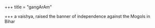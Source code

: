 +++
title = "gangArAm"

+++
a vaishya, raised the banner of independence against the Mogols in Bihar
